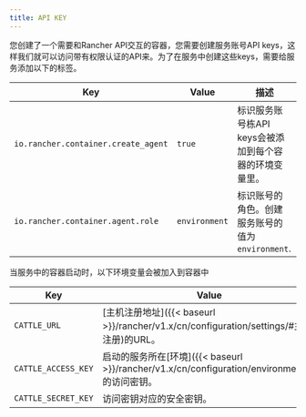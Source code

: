 ```yaml
---
title: API KEY
---
```


您创建了一个需要和Rancher API交互的容器，您需要创建服务账号API keys，这样我们就可以访问带有权限认证的API来。为了在服务中创建这些keys，需要给服务添加以下的标签。

Key | Value |描述
----|-----|---
`io.rancher.container.create_agent` | `true` | 标识服务账号栋API keys会被添加到每个容器的环境变量里。
`io.rancher.container.agent.role` | `environment` | 标识账号的角色。创建服务账号的值为`environment`.

当服务中的容器启动时，以下环境变量会被加入到容器中

Key| Value
---|---
`CATTLE_URL` | [主机注册地址]({{< baseurl >}}/rancher/v1.x/cn/configuration/settings/#主机注册)的URL。
`CATTLE_ACCESS_KEY` | 启动的服务所在[环境]({{< baseurl >}}/rancher/v1.x/cn/configuration/environments/)的访问密钥。
`CATTLE_SECRET_KEY` | 访问密钥对应的安全密钥。
